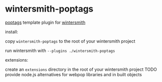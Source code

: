 wintersmith-poptags
===================

[poptags](https://github.com/webpop/poptags) template plugin for [wintersmith](https://github.com/jnordberg/wintersmith)

install:

copy `wintersmith-poptags` to the root of your wintersmith project

run wintersmith with `--plugins ./wintersmith-poptags`

extensions:

create an `extensions` directory in the root of your wintersmith project
TODO provide node.js alternatives for webpop libraries and in built objects

	